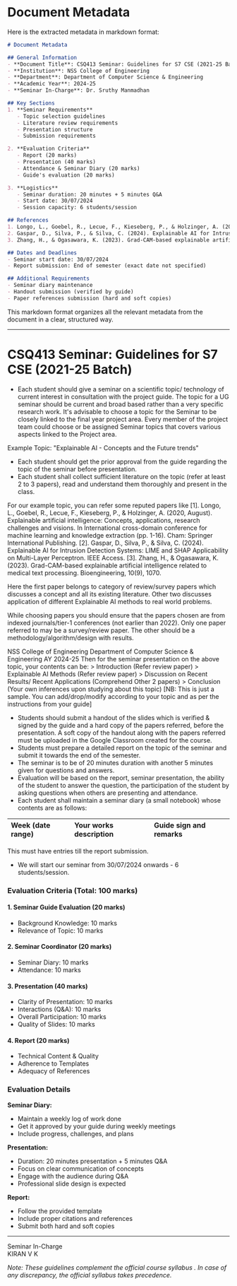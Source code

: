 # Document Metadata

Here is the extracted metadata in markdown format:

```markdown
# Document Metadata

## General Information
- **Document Title**: CSQ413 Seminar: Guidelines for S7 CSE (2021-25 Batch)
- **Institution**: NSS College of Engineering
- **Department**: Department of Computer Science & Engineering
- **Academic Year**: 2024-25
- **Seminar In-Charge**: Dr. Sruthy Manmadhan

## Key Sections
1. **Seminar Requirements**
   - Topic selection guidelines
   - Literature review requirements
   - Presentation structure
   - Submission requirements

2. **Evaluation Criteria**
   - Report (20 marks)
   - Presentation (40 marks)
   - Attendance & Seminar Diary (20 marks)
   - Guide's evaluation (20 marks)

3. **Logistics**
   - Seminar duration: 20 minutes + 5 minutes Q&A
   - Start date: 30/07/2024
   - Session capacity: 6 students/session

## References
1. Longo, L., Goebel, R., Lecue, F., Kieseberg, P., & Holzinger, A. (2020). Explainable artificial intelligence: Concepts, applications, research challenges and visions. In International cross-domain conference for machine learning and knowledge extraction (pp. 1-16). Cham: Springer International Publishing.
2. Gaspar, D., Silva, P., & Silva, C. (2024). Explainable AI for Intrusion Detection Systems: LIME and SHAP Applicability on Multi-Layer Perceptron. IEEE Access.
3. Zhang, H., & Ogasawara, K. (2023). Grad-CAM-based explainable artificial intelligence related to medical text processing. Bioengineering, 10(9), 1070.

## Dates and Deadlines
- Seminar start date: 30/07/2024
- Report submission: End of semester (exact date not specified)

## Additional Requirements
- Seminar diary maintenance
- Handout submission (verified by guide)
- Paper references submission (hard and soft copies)
```

This markdown format organizes all the relevant metadata from the document in a clear, structured way.

---

# CSQ413 Seminar: Guidelines for S7 CSE (2021-25 Batch) 

- Each student should give a seminar on a scientific topic/ technology of current interest in consultation with the project guide. The topic for a UG seminar should be current and broad based rather than a very specific research work. It's advisable to choose a topic for the Seminar to be closely linked to the final year project area. Every member of the project team could choose or be assigned Seminar topics that covers various aspects linked to the Project area.

Example Topic: "Explainable AI - Concepts and the Future trends"

- Each student should get the prior approval from the guide regarding the topic of the seminar before presentation.
- Each student shall collect sufficient literature on the topic (refer at least 2 to 3 papers), read and understand them thoroughly and present in the class.

For our example topic, you can refer some reputed papers like
[1]. Longo, L., Goebel, R., Lecue, F., Kieseberg, P., \& Holzinger, A. (2020, August). Explainable artificial intelligence: Concepts, applications, research challenges and visions. In International cross-domain conference for machine learning and knowledge extraction (pp. 1-16). Cham: Springer International Publishing.
[2]. Gaspar, D., Silva, P., \& Silva, C. (2024). Explainable AI for Intrusion Detection Systems: LIME and SHAP Applicability on Multi-Layer Perceptron. IEEE Access.
[3]. Zhang, H., \& Ogasawara, K. (2023). Grad-CAM-based explainable artificial intelligence related to medical text processing. Bioengineering, 10(9), 1070.

Here the first paper belongs to category of review/survey papers which discusses a concept and all its existing literature. Other two discusses application of different Explainable AI methods to real world problems.

While choosing papers you should ensure that the papers chosen are from indexed journals/tier-1 conferences (not earlier than 2022). Only one paper referred to may be a survey/review paper. The other should be a methodology/algorithm/design with results.

NSS College of Engineering
Department of Computer Science \& Engineering
AY 2024-25
Then for the seminar presentation on the above topic, your contents can be:
$>$ Introduction (Refer review paper)
$>$ Explainable AI Methods (Refer review paper)
$>$ Discussion on Recent Results/ Recent Applications (Comprehend Other 2 papers)
$>$ Conclusion (Your own inferences upon studying about this topic)
[NB: This is just a sample. You can add/drop/modify according to your topic and as per the instructions from your guide]

- Students should submit a handout of the slides which is verified \& signed by the guide and a hard copy of the papers referred, before the presentation. A soft copy of the handout along with the papers referred must be uploaded in the Google Classroom created for the course.
- Students must prepare a detailed report on the topic of the seminar and submit it towards the end of the semester.
- The seminar is to be of 20 minutes duration with another 5 minutes given for questions and answers.
- Evaluation will be based on the report, seminar presentation, the ability of the student to answer the question, the participation of the student by asking questions when others are presenting and attendance.
- Each student shall maintain a seminar diary (a small notebook) whose contents are as follows:

| Week (date range) | Your works description | Guide sign and remarks |
| :-- | :-- | :-- |

This must have entries till the report submission.

- We will start our seminar from 30/07/2024 onwards - 6 students/session.

### Evaluation Criteria (Total: 100 marks)

#### 1. Seminar Guide Evaluation (20 marks)
- Background Knowledge: 10 marks
- Relevance of Topic: 10 marks

#### 2. Seminar Coordinator (20 marks)
- Seminar Diary: 10 marks
- Attendance: 10 marks

#### 3. Presentation (40 marks)
- Clarity of Presentation: 10 marks
- Interactions (Q&A): 10 marks
- Overall Participation: 10 marks
- Quality of Slides: 10 marks

#### 4. Report (20 marks)
- Technical Content & Quality
- Adherence to Templates
- Adequacy of References
### Evaluation Details

**Seminar Diary:**
- Maintain a weekly log of work done
- Get it approved by your guide during weekly meetings
- Include progress, challenges, and plans

**Presentation:**
- Duration: 20 minutes presentation + 5 minutes Q&A
- Focus on clear communication of concepts
- Engage with the audience during Q&A
- Professional slide design is expected

**Report:**
- Follow the provided template
- Include proper citations and references
- Submit both hard and soft copies

---

Seminar In-Charge  
KIRAN V K

*Note: These guidelines complement the official course syllabus . In case of any discrepancy, the official syllabus takes precedence.*

